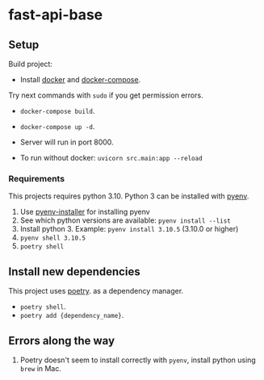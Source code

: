 # fast-api-base

## Setup

Build project:
- Install [docker](https://docs.docker.com/engine/install/) and [docker-compose](https://docs.docker.com/compose/install/).

Try next commands with `sudo` if you get permission errors.
- `docker-compose build`.
- `docker-compose up -d`.
- Server will run in port 8000.


- To run without docker: `uvicorn src.main:app --reload`

### Requirements

This projects requires python 3.10.
Python 3 can be installed with [pyenv](https://github.com/pyenv/pyenv).

1. Use [pyenv-installer](https://github.com/pyenv/pyenv-installer) for installing pyenv
1. See which python versions are available: `pyenv install --list`
1. Install python 3. Example: `pyenv install 3.10.5` (3.10.0 or higher)
1. `pyenv shell 3.10.5`
1. `poetry shell`


## Install new dependencies
This project uses [poetry](https://python-poetry.org/). as a dependency manager.
- `poetry shell`.
- `poetry add {dependency_name}`.

## Errors along the way
1. Poetry doesn't seem to install correctly with `pyenv`, install python using `brew` in Mac.